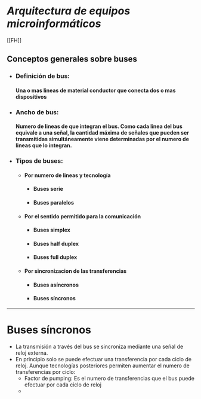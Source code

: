 # *Arquitectura de equipos microinformáticos*
[[FH]]
## **Conceptos generales sobre buses**

- ### **Definición de bus**:
	 #### Una o mas lineas de material conductor que conecta dos o mas dispositivos
- ### **Ancho de bus**:
	 #### Numero de lineas de que integran el bus. Como cada linea del bus equivale a una señal, la cantidad máxima de señales que pueden ser transmitidas simultáneamente viene determinadas por el numero de lineas que lo integran.
- ### **Tipos de buses**:

	- #### **Por numero de lineas y tecnología**
		- #### Buses serie
		- #### Buses paralelos

	- #### **Por el sentido permitido para la comunicación**
		- #### Buses simplex
		- #### Buses half duplex
		- #### Buses full duplex
	- #### **Por sincronizacion de las transferencias**
		- #### Buses asíncronos
		- #### Buses síncronos

--- 

# **Buses síncronos**

- La transmisión a través del bus se sincroniza mediante una señal de reloj externa.
- En principio solo se puede efectuar una transferencia por cada ciclo de reloj. Aunque tecnologías posteriores permiten aumentar el numero de transferencias por ciclo:
	- Factor de pumping: Es el numero de transferencias que el bus puede efectuar por cada ciclo de reloj
	- 